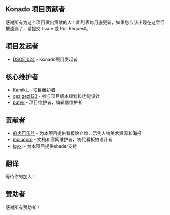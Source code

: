 ## Konado 项目贡献者

感谢所有为这个项目做出贡献的人！此列表每月底更新，如果您应该出现在这里但被遗漏了，请提交 Issue 或 Pull Request。

## 项目发起者

- [DSOE1024](https://gitee.com/DSOE1024) - Konado项目发起者

## 核心维护者

- [Kamiki_](https://gitcode.com/Kamiki_) - 项目维护者
- [gezigezi123](https://gitcode.com/gezigezi123) - 参与项目版本规划和功能设计
- [putyk](https://gitcode.com/putyk) - 项目维护者，编辑器维护者

## 贡献者


- [麻卤可乐丝](https://gitcode.com/marukles) - 为本项目提供看板娘立绘、示例人物美术资源和海报
- [moluopro](https://gitcode.com/moluopro) - 文档和官网维护者，初代看板娘设计者
- [lgyxj](https://gitee.com/lgyxj) - 为本项目提供shader支持


## 翻译

等待你的加入！

## 赞助者

感谢所有赞助者！
